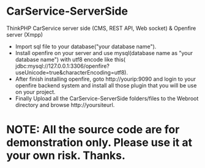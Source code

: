 # CarService-ServerSide
ThinkPHP CarService server side (CMS, REST API, Web socket) &amp; Openfire server (Xmpp) 
- Import sql file to your database("your database name").
- Install openfire on your server and use mysql(database name as "your database name") with utf8 encode like this( jdbc:mysql://127.0.0.1:3306/openfire?useUnicode=true&characterEncoding=utf8).   
- After finish installing openfire, goto http://yourip:9090 and login to your openfire backend system and install all those plugin that you will be use on your project.
- Finally Upload all the CarService-ServerSide folders/files to the Webroot directory and browse http://yoursiteurl.

# NOTE: All the source code are for demonstration only. Please use it at your own risk. Thanks.
